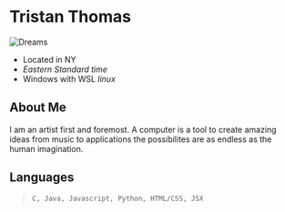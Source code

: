 # Tristan Thomas 

![Dreams](https://3bonlp1aiidtbao4s10xacvn-wpengine.netdna-ssl.com/wp-content/uploads/2017/12/neverendingsupernovaJurik-Peter.jpg)
* Located in NY 
* *Eastern Standard time*
* Windows with WSL *linux*

## About Me
I am an artist first and foremost. A computer is a tool to create amazing ideas from music to applications the possibilites are as endless 
as the human imagination.

## Languages
>   `C, Java, Javascript, Python, HTML/CSS, JSX`
